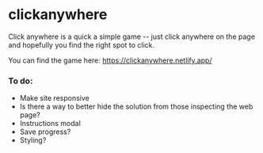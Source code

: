 # clickanywhere

Click anywhere is a quick a simple game -- just click anywhere on the page and hopefully you find the right spot to click.

You can find the game here: https://clickanywhere.netlify.app/

### To do:

* Make site responsive
* Is there a way to better hide the solution from those inspecting the web page?
* Instructions modal
* Save progress?
* Styling?
